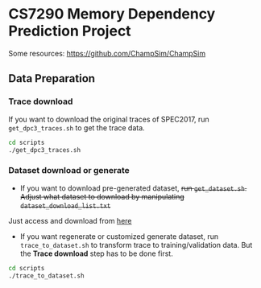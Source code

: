 # CS7290 Memory Dependency Prediction Project

Some resources:
https://github.com/ChampSim/ChampSim

## Data Preparation 

### Trace download
If you want to download the original traces of SPEC2017, run `get_dpc3_traces.sh` to get the trace data.
```sh
cd scripts
./get_dpc3_traces.sh
```
### Dataset download or generate

* If you want to download pre-generated dataset, ~~run `get_dataset.sh`. Adjust what dataset to download by manipulating `dataset_download_list.txt`~~

Just access and download from [here](https://gtvault.sharepoint.com/sites/CS7290LoadStorePredictionProject/Shared%20Documents/dataset/)

* If you want regenerate or customized generate dataset, run `trace_to_dataset.sh` to transform trace to training/validation data. But the **Trace download** step has to be done first.
```sh
cd scripts
./trace_to_dataset.sh
```
